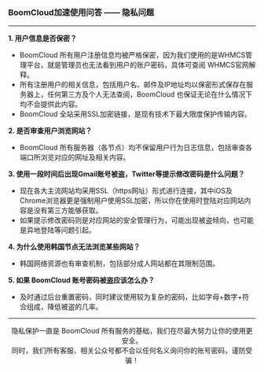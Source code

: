 ### BoomCloud加速使用问答 —— 隐私问题
---
**1. 用户信息是否保密？**

* BoomCloud 所有用户注册信息均被严格保密，因为我们使用的是WHMCS管理平台，就是管理员也无法看到用户的账户密码，具体可查阅 WHMCS官网解释。
* 所有注册用户的相关信息，包括用户名、邮件及IP地址均以保密形式保存在服务器上，任何第三方及个人无法查阅，BoomCloud 也保证无论在什么情况下均不会提供此内容。
* BoomCloud 全站采用SSL加密链接，是现有技术下最大限度保护传输内容。  

**2. 是否审查用户浏览网站？**

* BoomCloud 所有服务器（各节点）均不保留用户行为日志信息，包括审查各端口所浏览对应的网址及相关内容。  

**3. 使用一段时间后出现Gmail账号被盗，Twitter等提示修改密码是什么问题？**

* 现在各大主流网站均采用SSL（https网址）形式进行连接，其中iOS及Chrome浏览器更是强制用户使用SSL加密，所以你在使用时登陆对应网站内容是没有第三方能够获取。
* 如果提示修改密码则是对应网站的安全管理行为，可能出现被盗倾向，也可能是异地登陆等问题引起。  

**4. 为什么使用韩国节点无法浏览某些网站？**

* 韩国网络资源也有审查机制，包括部分成人网站都在其限制范围。  

**5. 如果 BoomCloud 账号密码被盗应该怎么办？**

* 及时通过后台重置密码，同时建议使用较为复杂的密码，比如字母+数字+符合组成，降低被盗的几率。 
  
---

<center>隐私保护一直是 BoomCloud 所有服务的基础，我们在尽最大努力让你的使用更安全。  </center>

<center>同时，我们所有客服、相关公众号都不会以任何名义询问你的账号密码，谨防受骗！</center>
